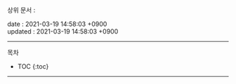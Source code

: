 # 

상위 문서 : 

date : 2021-03-19 14:58:03 +0900\
updated : 2021-03-19 14:58:03 +0900

---

목차
* TOC
{:toc}

---

